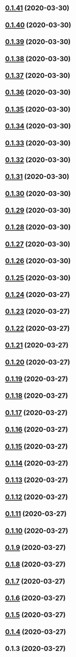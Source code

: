 ## [0.1.41](https://github.com/hmcts/ccd-case-document-am-client/compare/0.1.40...0.1.41) (2020-03-30)



## [0.1.40](https://github.com/hmcts/ccd-case-document-am-client/compare/0.1.39...0.1.40) (2020-03-30)



## [0.1.39](https://github.com/hmcts/ccd-case-document-am-client/compare/0.1.38...0.1.39) (2020-03-30)



## [0.1.38](https://github.com/hmcts/ccd-case-document-am-client/compare/0.1.37...0.1.38) (2020-03-30)



## [0.1.37](https://github.com/hmcts/ccd-case-document-am-client/compare/0.1.36...0.1.37) (2020-03-30)



## [0.1.36](https://github.com/hmcts/ccd-case-document-am-client/compare/0.1.35...0.1.36) (2020-03-30)



## [0.1.35](https://github.com/hmcts/ccd-case-document-am-client/compare/0.1.34...0.1.35) (2020-03-30)



## [0.1.34](https://github.com/hmcts/ccd-case-document-am-client/compare/0.1.33...0.1.34) (2020-03-30)



## [0.1.33](https://github.com/hmcts/ccd-case-document-am-client/compare/0.1.32...0.1.33) (2020-03-30)



## [0.1.32](https://github.com/hmcts/ccd-case-document-am-client/compare/0.1.31...0.1.32) (2020-03-30)



## [0.1.31](https://github.com/hmcts/ccd-case-document-am-client/compare/0.1.30...0.1.31) (2020-03-30)



## [0.1.30](https://github.com/hmcts/ccd-case-document-am-client/compare/0.1.29...0.1.30) (2020-03-30)



## [0.1.29](https://github.com/hmcts/ccd-case-document-am-client/compare/0.1.28...0.1.29) (2020-03-30)



## [0.1.28](https://github.com/hmcts/ccd-case-document-am-client/compare/0.1.27...0.1.28) (2020-03-30)



## [0.1.27](https://github.com/hmcts/ccd-case-document-am-client/compare/0.1.26...0.1.27) (2020-03-30)



## [0.1.26](https://github.com/hmcts/ccd-case-document-am-client/compare/0.1.25...0.1.26) (2020-03-30)



## [0.1.25](https://github.com/hmcts/ccd-case-document-am-client/compare/0.1.24...0.1.25) (2020-03-30)



## [0.1.24](https://github.com/hmcts/ccd-case-document-am-client/compare/0.1.23...0.1.24) (2020-03-27)



## [0.1.23](https://github.com/hmcts/ccd-case-document-am-client/compare/0.1.22...0.1.23) (2020-03-27)



## [0.1.22](https://github.com/hmcts/ccd-case-document-am-client/compare/0.1.21...0.1.22) (2020-03-27)



## [0.1.21](https://github.com/hmcts/ccd-case-document-am-client/compare/0.1.20...0.1.21) (2020-03-27)



## [0.1.20](https://github.com/hmcts/ccd-case-document-am-client/compare/0.1.19...0.1.20) (2020-03-27)



## [0.1.19](https://github.com/hmcts/ccd-case-document-am-client/compare/0.1.18...0.1.19) (2020-03-27)



## [0.1.18](https://github.com/hmcts/ccd-case-document-am-client/compare/0.1.17...0.1.18) (2020-03-27)



## [0.1.17](https://github.com/hmcts/ccd-case-document-am-client/compare/0.1.16...0.1.17) (2020-03-27)



## [0.1.16](https://github.com/hmcts/ccd-case-document-am-client/compare/0.1.15...0.1.16) (2020-03-27)



## [0.1.15](https://github.com/hmcts/ccd-case-document-am-client/compare/0.1.14...0.1.15) (2020-03-27)



## [0.1.14](https://github.com/hmcts/ccd-case-document-am-client/compare/0.1.13...0.1.14) (2020-03-27)



## [0.1.13](https://github.com/hmcts/ccd-case-document-am-client/compare/0.1.12...0.1.13) (2020-03-27)



## [0.1.12](https://github.com/hmcts/ccd-case-document-am-client/compare/0.1.11...0.1.12) (2020-03-27)



## [0.1.11](https://github.com/hmcts/ccd-case-document-am-client/compare/0.1.10...0.1.11) (2020-03-27)



## [0.1.10](https://github.com/hmcts/ccd-case-document-am-client/compare/0.1.9...0.1.10) (2020-03-27)



## [0.1.9](https://github.com/hmcts/ccd-case-document-am-client/compare/0.1.8...0.1.9) (2020-03-27)



## [0.1.8](https://github.com/hmcts/ccd-case-document-am-client/compare/0.1.7...0.1.8) (2020-03-27)



## [0.1.7](https://github.com/hmcts/ccd-case-document-am-client/compare/0.1.6...0.1.7) (2020-03-27)



## [0.1.6](https://github.com/hmcts/ccd-case-document-am-client/compare/0.1.5...0.1.6) (2020-03-27)



## [0.1.5](https://github.com/hmcts/ccd-case-document-am-client/compare/0.1.4...0.1.5) (2020-03-27)



## [0.1.4](https://github.com/hmcts/ccd-case-document-am-client/compare/0.1.3...0.1.4) (2020-03-27)



## 0.1.3 (2020-03-27)



